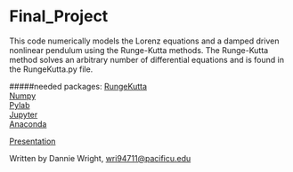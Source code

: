 # Final_Project

This code numerically models the Lorenz equations and a damped driven nonlinear pendulum using the Runge-Kutta methods. The Runge-Kutta method solves an arbitrary number of differential equations and is found in the RungeKutta.py file.


#####needed packages:
[RungeKutta](./RungeKutta.py)  
[Numpy](http://www.numpy.org/)  
[Pylab](https://matplotlib.org/index.html)  
[Jupyter](https://jupyter.org/)  
[Anaconda](https://anaconda.org/)  


[Presentation](https://drive.google.com/open?id=1IMgNnLmswsDnQJt_CLs0p3njH_Yr4FvHy-orAj_HOgA)


Written by Dannie Wright, wri94711@pacificu.edu


